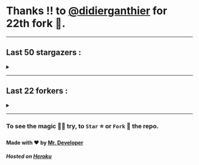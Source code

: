 # Thanks !! to [@didierganthier](https://github.com/didierganthier) for 22th fork 🍴.
---

## Last 50 stargazers :
<details><summary></summary>

| No. | Profile Pic | Username | Star Number ⭐ |
| :---: | :---: | :---: | :---: |
| 1. | <img src='https://avatars.githubusercontent.com/u/45739963?v=4'> | [@didierganthier](https://github.com/didierganthier) | 99 |
| 2. | <img src='https://avatars.githubusercontent.com/u/77569653?v=4'> | [@SamirPaul1](https://github.com/SamirPaul1) | 98 |
| 3. | <img src='https://avatars.githubusercontent.com/u/48348029?v=4'> | [@xIMRANx](https://github.com/xIMRANx) | 97 |
| 4. | <img src='https://avatars.githubusercontent.com/u/482367?v=4'> | [@nyuszika7h](https://github.com/nyuszika7h) | 96 |
| 5. | <img src='https://avatars.githubusercontent.com/u/55983182?v=4'> | [@yasirarism](https://github.com/yasirarism) | 95 |
| 6. | <img src='https://avatars.githubusercontent.com/u/66245404?v=4'> | [@tovade](https://github.com/tovade) | 94 |
| 7. | <img src='https://avatars.githubusercontent.com/u/48980248?v=4'> | [@hybridvamp](https://github.com/hybridvamp) | 93 |
| 8. | <img src='https://avatars.githubusercontent.com/u/81961690?v=4'> | [@dinesh-0602](https://github.com/dinesh-0602) | 92 |
| 9. | <img src='https://avatars.githubusercontent.com/u/89954408?v=4'> | [@SunshroomChan](https://github.com/SunshroomChan) | 91 |
| 10. | <img src='https://avatars.githubusercontent.com/u/109037713?v=4'> | [@Buivanan82](https://github.com/Buivanan82) | 90 |
| 11. | <img src='https://avatars.githubusercontent.com/u/76533278?v=4'> | [@4amparaboy](https://github.com/4amparaboy) | 89 |
| 12. | <img src='https://avatars.githubusercontent.com/u/57042741?v=4'> | [@Woomymy](https://github.com/Woomymy) | 88 |
| 13. | <img src='https://avatars.githubusercontent.com/u/88822116?v=4'> | [@dgigantino](https://github.com/dgigantino) | 87 |
| 14. | <img src='https://avatars.githubusercontent.com/u/53967726?v=4'> | [@supercrafter333](https://github.com/supercrafter333) | 86 |
| 15. | <img src='https://avatars.githubusercontent.com/u/64813399?v=4'> | [@J1b1x](https://github.com/J1b1x) | 85 |
| 16. | <img src='https://avatars.githubusercontent.com/u/26801154?v=4'> | [@CodsXBlastin](https://github.com/CodsXBlastin) | 84 |
| 17. | <img src='https://avatars.githubusercontent.com/u/73209315?v=4'> | [@saadman-galib](https://github.com/saadman-galib) | 83 |
| 18. | <img src='https://avatars.githubusercontent.com/u/68734813?v=4'> | [@faded-ninja](https://github.com/faded-ninja) | 82 |
| 19. | <img src='https://avatars.githubusercontent.com/u/47496465?v=4'> | [@Matze997](https://github.com/Matze997) | 81 |
| 20. | <img src='https://avatars.githubusercontent.com/u/51480483?v=4'> | [@shizotoaster](https://github.com/shizotoaster) | 80 |
| 21. | <img src='https://avatars.githubusercontent.com/u/28113262?v=4'> | [@xISRAPILx](https://github.com/xISRAPILx) | 79 |
| 22. | <img src='https://avatars.githubusercontent.com/u/32965703?v=4'> | [@Ifera](https://github.com/Ifera) | 78 |
| 23. | <img src='https://avatars.githubusercontent.com/u/50779115?v=4'> | [@ReversoDev](https://github.com/ReversoDev) | 77 |
| 24. | <img src='https://avatars.githubusercontent.com/u/40144185?v=4'> | [@itsDkiller](https://github.com/itsDkiller) | 76 |
| 25. | <img src='https://avatars.githubusercontent.com/u/34418030?v=4'> | [@HerryYT](https://github.com/HerryYT) | 75 |
| 26. | <img src='https://avatars.githubusercontent.com/u/40790870?v=4'> | [@SpaceLeft](https://github.com/SpaceLeft) | 74 |
| 27. | <img src='https://avatars.githubusercontent.com/u/16628342?v=4'> | [@DelxHQ](https://github.com/DelxHQ) | 73 |
| 28. | <img src='https://avatars.githubusercontent.com/u/46083528?v=4'> | [@siddharthroy12](https://github.com/siddharthroy12) | 72 |
| 29. | <img src='https://avatars.githubusercontent.com/u/75159744?v=4'> | [@Avyansh0001](https://github.com/Avyansh0001) | 71 |
| 30. | <img src='https://avatars.githubusercontent.com/u/62464560?v=4'> | [@Illegal-Services](https://github.com/Illegal-Services) | 70 |
| 31. | <img src='https://avatars.githubusercontent.com/u/90455659?v=4'> | [@akprivatebots](https://github.com/akprivatebots) | 69 |
| 32. | <img src='https://avatars.githubusercontent.com/u/76171703?v=4'> | [@roushanagarwalla](https://github.com/roushanagarwalla) | 68 |
| 33. | <img src='https://avatars.githubusercontent.com/u/26739205?v=4'> | [@AbdushukurRasulov](https://github.com/AbdushukurRasulov) | 67 |
| 34. | <img src='https://avatars.githubusercontent.com/u/92579700?v=4'> | [@JohnWickKeanue](https://github.com/JohnWickKeanue) | 66 |
| 35. | <img src='https://avatars.githubusercontent.com/u/85750096?v=4'> | [@JemonNazeer](https://github.com/JemonNazeer) | 65 |
| 36. | <img src='https://avatars.githubusercontent.com/u/106221089?v=4'> | [@ItzKingz](https://github.com/ItzKingz) | 64 |
| 37. | <img src='https://avatars.githubusercontent.com/u/32560442?v=4'> | [@mrdrivingduck](https://github.com/mrdrivingduck) | 63 |
| 38. | <img src='https://avatars.githubusercontent.com/u/105053471?v=4'> | [@Sharmaps1757](https://github.com/Sharmaps1757) | 62 |
| 39. | <img src='https://avatars.githubusercontent.com/u/87847004?v=4'> | [@Hesenovhuseyn](https://github.com/Hesenovhuseyn) | 61 |
| 40. | <img src='https://avatars.githubusercontent.com/u/104765453?v=4'> | [@youssefnasef](https://github.com/youssefnasef) | 60 |
| 41. | <img src='https://avatars.githubusercontent.com/u/105335749?v=4'> | [@spideyboyaman](https://github.com/spideyboyaman) | 59 |
| 42. | <img src='https://avatars.githubusercontent.com/u/60040629?v=4'> | [@JD906](https://github.com/JD906) | 58 |
| 43. | <img src='https://avatars.githubusercontent.com/u/95572329?v=4'> | [@JoelBobanOffline](https://github.com/JoelBobanOffline) | 57 |
| 44. | <img src='https://avatars.githubusercontent.com/u/86429222?v=4'> | [@arun017s](https://github.com/arun017s) | 56 |
| 45. | <img src='https://avatars.githubusercontent.com/u/66241829?v=4'> | [@AwayJob](https://github.com/AwayJob) | 55 |
| 46. | <img src='https://avatars.githubusercontent.com/u/77918734?v=4'> | [@yourtulloh](https://github.com/yourtulloh) | 54 |
| 47. | <img src='https://avatars.githubusercontent.com/u/92523621?v=4'> | [@omiragk05](https://github.com/omiragk05) | 53 |
| 48. | <img src='https://avatars.githubusercontent.com/u/87684559?v=4'> | [@Meliodas-Demonking](https://github.com/Meliodas-Demonking) | 52 |
| 49. | <img src='https://avatars.githubusercontent.com/u/86404384?v=4'> | [@eaustin6](https://github.com/eaustin6) | 51 |
| 50. | <img src='https://avatars.githubusercontent.com/u/9571025?v=4'> | [@junedkh](https://github.com/junedkh) | 50 |
| 51. | <img src='https://avatars.githubusercontent.com/u/68769346?v=4'> | [@rajput-hemant](https://github.com/rajput-hemant) | 49 |

</details>

---

## Last 22 forkers :
<details><summary></summary>

| No. | Profile Pic | Username | Fork Number 🍴 |
| :---: | :---: | :---: | :---: |
| 1. | <img src='https://avatars.githubusercontent.com/u/45739963?v=4'> | [@didierganthier](https://github.com/didierganthier) | 22 |
| 2. | <img src='https://avatars.githubusercontent.com/u/48980248?v=4'> | [@hybridvamp](https://github.com/hybridvamp) | 21 |
| 3. | <img src='https://avatars.githubusercontent.com/u/110144682?v=4'> | [@Jackabu](https://github.com/Jackabu) | 20 |
| 4. | <img src='https://avatars.githubusercontent.com/u/40790870?v=4'> | [@SpaceLeft](https://github.com/SpaceLeft) | 19 |
| 5. | <img src='https://avatars.githubusercontent.com/u/87888078?v=4'> | [@hydrix777](https://github.com/hydrix777) | 18 |
| 6. | <img src='https://avatars.githubusercontent.com/u/106221089?v=4'> | [@ItzKingz](https://github.com/ItzKingz) | 17 |
| 7. | <img src='https://avatars.githubusercontent.com/u/105053471?v=4'> | [@Sharmaps1757](https://github.com/Sharmaps1757) | 16 |
| 8. | <img src='https://avatars.githubusercontent.com/u/100023533?v=4'> | [@omkar1003](https://github.com/omkar1003) | 15 |
| 9. | <img src='https://avatars.githubusercontent.com/u/104765453?v=4'> | [@youssefnasef](https://github.com/youssefnasef) | 14 |
| 10. | <img src='https://avatars.githubusercontent.com/u/105335749?v=4'> | [@spideyboyaman](https://github.com/spideyboyaman) | 13 |
| 11. | <img src='https://avatars.githubusercontent.com/u/60040629?v=4'> | [@JD906](https://github.com/JD906) | 12 |
| 12. | <img src='https://avatars.githubusercontent.com/u/88897873?v=4'> | [@Nobody370](https://github.com/Nobody370) | 11 |
| 13. | <img src='https://avatars.githubusercontent.com/u/96438111?v=4'> | [@Gishankrishka2](https://github.com/Gishankrishka2) | 10 |
| 14. | <img src='https://avatars.githubusercontent.com/u/91558902?v=4'> | [@rk134-hub](https://github.com/rk134-hub) | 9 |
| 15. | <img src='https://avatars.githubusercontent.com/u/20133621?v=4'> | [@NitroFuN](https://github.com/NitroFuN) | 8 |
| 16. | <img src='https://avatars.githubusercontent.com/u/84174959?v=4'> | [@S4TyEndRa](https://github.com/S4TyEndRa) | 7 |
| 17. | <img src='https://avatars.githubusercontent.com/u/66910428?v=4'> | [@VIKASIND](https://github.com/VIKASIND) | 6 |
| 18. | <img src='https://avatars.githubusercontent.com/u/101307401?v=4'> | [@Tellyfun](https://github.com/Tellyfun) | 5 |
| 19. | <img src='https://avatars.githubusercontent.com/u/102476142?v=4'> | [@hiroultroid93819](https://github.com/hiroultroid93819) | 4 |
| 20. | <img src='https://avatars.githubusercontent.com/u/98212032?v=4'> | [@random772](https://github.com/random772) | 3 |
| 21. | <img src='https://avatars.githubusercontent.com/u/97720718?v=4'> | [@MaheshKmr9](https://github.com/MaheshKmr9) | 2 |
| 22. | <img src='https://avatars.githubusercontent.com/u/85005373?v=4'> | [@HerokuMods](https://github.com/HerokuMods) | 1 |

</details>

---
### To see the magic 🧚‍♂️ try, to `Star` ⭐ or `Fork` 🍴 the repo.
#### Made with ❤️ by [Mr. Developer](https://github.com/MrBotDeveloper)
##### Hosted on [Heroku](https://heroku.com)